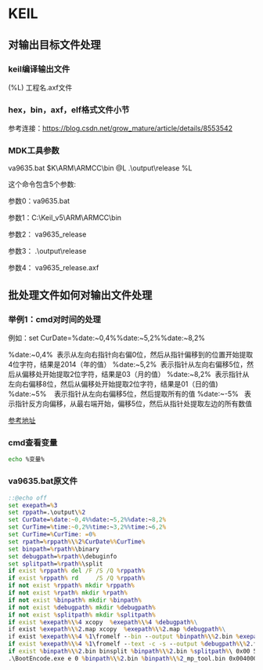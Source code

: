 # KEIL

## 对输出目标文件处理

### keil编译输出文件

(%L) 工程名.axf文件

### hex，bin，axf，elf格式文件小节

参考连接：https://blog.csdn.net/grow_mature/article/details/8553542



### MDK工具参数

va9635.bat $K\ARM\ARMCC\bin @L .\output\release %L

这个命令包含5个参数:

参数0：va9635.bat 

参数1：C:\Keil_v5\\ARM\ARMCC\bin 

参数2： va9635_release

参数3： .\output\release 

参数4： va9635_release.axf

## 批处理文件如何对输出文件处理

### 举例1：cmd对时间的处理

例如：set CurDate=%date:~0,4%%date:~5,2%%date:~8,2%

%date:~0,4%  表示从左向右指针向右偏0位，然后从指针偏移到的位置开始提取4位字符，结果是2014（年的值）  %date:~5,2%  表示指针从左向右偏移5位，然后从偏移处开始提取2位字符，结果是03（月的值）
%date:~8,2%  表示指针从左向右偏移8位，然后从偏移处开始提取2位字符，结果是01（日的值)
%date:~5%    表示指针从左向右偏移5位，然后提取所有的值 
%date:~-5%   表示指针反方向偏移，从最右端开始，偏移5位，然后从指针处提取左边的所有数值

[参考地址](https://blog.csdn.net/jinhoward/article/details/20213213)

### cmd查看变量

```cmd
echo %变量%
```





### va9635.bat原文件

```cmd
::@echo off
set exepath=%3
set rppath=.\output\%2
set CurDate=%date:~0,4%%date:~5,2%%date:~8,2%
set CurTime=%time:~0,2%%time:~3,2%%time:~6,2%
set CurTime=%CurTime: =0%
set rpath=%rppath%\%2%CurDate%%CurTime%
set binpath=%rpath%\binary
set debugpath=%rpath%\debuginfo
set splitpath=%rpath%\split
if exist %rppath% del /F /S /Q %rppath%
if exist %rppath% rd     /S /Q %rppath%
if not exist %rppath% mkdir %rppath%
if not exist %rpath% mkdir %rpath%   
if not exist %binpath% mkdir %binpath%
if not exist %debugpath% mkdir %debugpath%
if not exist %splitpath% mkdir %splitpath%
if exist %exepath%\%4 xcopy  %exepath%\%4 %debugpath%\
if exist %exepath%\%2.map xcopy  %exepath%\%2.map %debugpath%\
if exist %exepath%\%4 %1\fromelf --bin --output %binpath%\%2.bin %exepath%\%4
if exist %exepath%\%4 %1\fromelf --text -c -s --output %debugpath%\%2.txt %exepath%\%4
if exist %binpath%\%2.bin binsplit %binpath%\%2.bin %splitpath%\ 0x00 512k 256k
.\BootEncode.exe e 0 %binpath%\%2.bin %binpath%\%2_mp_tool.bin 0x00400000

```

